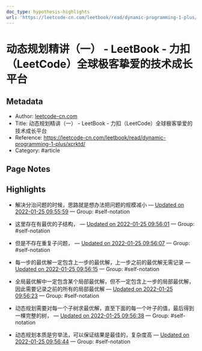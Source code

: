 ```yaml
---
doc_type: hypothesis-highlights
url: 'https://leetcode-cn.com/leetbook/read/dynamic-programming-1-plus/xcrktd/'
---
```


# 动态规划精讲（一） - LeetBook - 力扣（LeetCode）全球极客挚爱的技术成长平台

## Metadata
- Author: [leetcode-cn.com]()
- Title: 动态规划精讲（一） - LeetBook - 力扣（LeetCode）全球极客挚爱的技术成长平台
- Reference: https://leetcode-cn.com/leetbook/read/dynamic-programming-1-plus/xcrktd/
- Category: #article

## Page Notes
## Highlights
- 解决分治问题的时候，思路就是想办法把问题的规模减小 — [Updated on 2022-01-25 09:55:59](https://hyp.is/8Y2l6H2BEeygdgvqV3AqmA/leetcode-cn.com/leetbook/read/dynamic-programming-1-plus/xcrktd/) — Group: #self-notation

- 这里存在有最优的子结构， — [Updated on 2022-01-25 09:56:01](https://hyp.is/8nB-Nn2BEeyFdwMtT-UWCA/leetcode-cn.com/leetbook/read/dynamic-programming-1-plus/xcrktd/) — Group: #self-notation

- 但是不存在重复子问题， — [Updated on 2022-01-25 09:56:07](https://hyp.is/9gJ0qn2BEeyK0MPxA9SnPQ/leetcode-cn.com/leetbook/read/dynamic-programming-1-plus/xcrktd/) — Group: #self-notation

- 每一步的最优解一定包含上一步的最优解，上一步之前的最优解无需记录 — [Updated on 2022-01-25 09:56:15](https://hyp.is/-xH_Qn2BEeyEV2P05m-0FQ/leetcode-cn.com/leetbook/read/dynamic-programming-1-plus/xcrktd/) — Group: #self-notation

- 全局最优解中一定包含某个局部最优解，但不一定包含上一步的局部最优解，因此需要记录之前的所有的局部最优解 — [Updated on 2022-01-25 09:56:23](https://hyp.is/_4PhJn2BEeygeNf8NkFNsQ/leetcode-cn.com/leetbook/read/dynamic-programming-1-plus/xcrktd/) — Group: #self-notation

- 动态规划需要对每一个子树求最优解，直至下面的每一个叶子的值，最后得到一棵完整的树， — [Updated on 2022-01-25 09:56:38](https://hyp.is/CNYLgn2CEey45kfJeQ3e3w/leetcode-cn.com/leetbook/read/dynamic-programming-1-plus/xcrktd/) — Group: #self-notation

- 动态规划本质是穷举法，可以保证结果是最佳的，复杂度高 — [Updated on 2022-01-25 09:56:44](https://hyp.is/DF5B_H2CEeyUkI8UPwsEQA/leetcode-cn.com/leetbook/read/dynamic-programming-1-plus/xcrktd/) — Group: #self-notation





